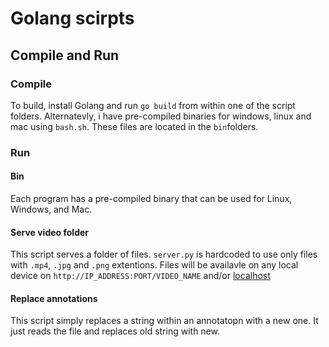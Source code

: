# Golang scirpts
## Compile and Run
### Compile

To build, install Golang and run `go build` from within one of the script folders. 
Alternatevly, i have pre-compiled binaries for windows, linux and mac using `bash.sh`. These files are located in the `bin`folders.

### Run
#### Bin
Each program has a pre-compiled binary that can be used for Linux, Windows, and Mac.

#### Serve video folder
This script serves a folder of files. 
`server.py` is hardcoded to use only files with `.mp4`, `.jpg` and `.png` extentions. 
Files will be availavle on any local device on `http://IP_ADDRESS:PORT/VIDEO_NAME` and/or [localhost](http://localhost:8050/video_name)
#### Replace annotations
This script simply replaces a string within an annotatopn with a new one. 
It just reads the file and replaces old string with new. 


